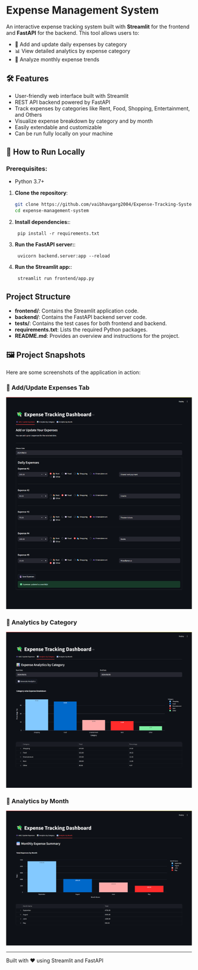 # Expense Management System

An interactive expense tracking system built with **Streamlit** for the frontend and **FastAPI** for the backend. This tool allows users to:

- 📝 Add and update daily expenses by category  
- 📊 View detailed analytics by expense category  
- 📆 Analyze monthly expense trends 

## 🛠 Features  
- User-friendly web interface built with Streamlit  
- REST API backend powered by FastAPI  
- Track expenses by categories like Rent, Food, Shopping, Entertainment, and Others  
- Visualize expense breakdown by category and by month  
- Easily extendable and customizable  
- Can be run fully locally on your machine

## 🚀 How to Run Locally  
### Prerequisites:  
- Python 3.7+

1. **Clone the repository**:
   ```bash
   git clone https://github.com/vaibhavgarg2004/Expense-Tracking-System.git
   cd expense-management-system
   ```
2. **Install dependencies:**:   
   ```commandline
    pip install -r requirements.txt
   ```
3. **Run the FastAPI server:**:   
   ```commandline
    uvicorn backend.server:app --reload
   ```
4. **Run the Streamlit app:**:   
   ```commandline
    streamlit run frontend/app.py
   ```

## Project Structure

- **frontend/**: Contains the Streamlit application code.
- **backend/**: Contains the FastAPI backend server code.
- **tests/**: Contains the test cases for both frontend and backend.
- **requirements.txt**: Lists the required Python packages.
- **README.md**: Provides an overview and instructions for the project.

## 🖼️ Project Snapshots

Here are some screenshots of the application in action:

### 🔹 Add/Update Expenses Tab
![Add/Update](Add-Update_-ab.png)

### 🔹 Analytics by Category
![Category Analytics](Analytics-By-Category-Tab.png)

### 🔹 Analytics by Month
![Monthly Analytics](Analytics-By-Month-Tab.png)

---
Built with ❤️ using Streamlit and FastAPI

